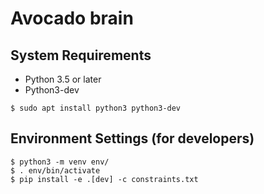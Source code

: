 # Avocado brain

## System Requirements
- Python 3.5 or later
- Python3-dev
```
$ sudo apt install python3 python3-dev
```

## Environment Settings (for developers)
```
$ python3 -m venv env/
$ . env/bin/activate
$ pip install -e .[dev] -c constraints.txt
```
